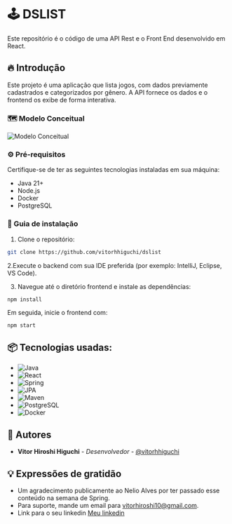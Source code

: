 # 🕹️ DSLIST

Este repositório é o código de uma API Rest e o Front End desenvolvido em React.

## 🔥 Introdução

Este projeto é uma aplicação que lista jogos, com dados previamente cadastrados e categorizados por gênero. A API fornece os dados e o frontend os exibe de forma interativa.

### 🗺️ Modelo Conceitual
![Modelo Conceitual](https://github.com/user-attachments/assets/3b4031df-25c6-40ff-ad3c-dd5793462d9d)


### ⚙️ Pré-requisitos

Certifique-se de ter as seguintes tecnologias instaladas em sua máquina:

- Java 21+
- Node.js
- Docker
- PostgreSQL

### 🔨 Guia de instalação

1. Clone o repositório:

```bash
git clone https://github.com/vitorhhiguchi/dslist
```

2.Execute o backend com sua IDE preferida (por exemplo: IntelliJ, Eclipse, VS Code).

3. Navegue até o diretório frontend e instale as dependências:
   
```
npm install
```

Em seguida, inicie o frontend com:

```
npm start
```

## 📦 Tecnologias usadas:

* ![Java](https://img.shields.io/badge/java-21-ED8B00?style=for-the-badge&logo=openjdk&logoColor=white)
* ![React](https://img.shields.io/badge/react-19-61DAFB?style=for-the-badge&logo=react&logoColor=black)
* ![Spring](https://img.shields.io/badge/spring-%236DB33F.svg?style=for-the-badge&logo=spring&logoColor=white)
* ![JPA](https://img.shields.io/badge/JPA-orange?style=for-the-badge)
* ![Maven](https://img.shields.io/badge/maven-C60F13?style=for-the-badge&logo=apache-maven&logoColor=white)
* ![PostgreSQL](https://img.shields.io/badge/postgresql-15-4169E1?style=for-the-badge&logo=postgresql&logoColor=white)
* ![Docker](https://img.shields.io/badge/docker-25x-2496ED?style=for-the-badge&logo=docker&logoColor=white)

## 👷 Autores

* **Vitor Hiroshi Higuchi** - *Desenvolvedor* - [@vitorhhiguchi](https://github.com/Vitorhhiguchi)

## 💡 Expressões de gratidão

* Um agradecimento publicamente ao Nelio Alves por ter passado esse conteúdo na semana de Spring.
* Para suporte, mande um email para vitorhiroshi10@gmail.com.
* Link para o seu linkedin [Meu linkedin](www.linkedin.com/in/vitorhiguchi)
